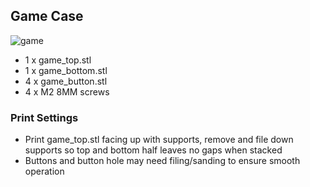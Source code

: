 ## Game Case

![game](https://github.com/sqfmi/watchy-cases/raw/main/game/game_render.png)

- 1 x game_top.stl
- 1 x game_bottom.stl
- 4 x game_button.stl
- 4 x M2 8MM screws

### Print Settings
- Print game_top.stl facing up with supports, remove and file down supports so top and bottom half leaves no gaps when stacked
- Buttons and button hole may need filing/sanding to ensure smooth operation
